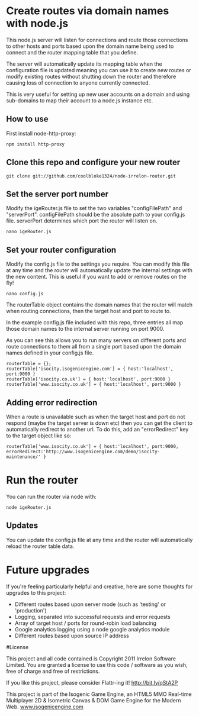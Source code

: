 # Create routes via domain names with node.js

This node.js server will listen for connections and route those connections to other hosts and ports based upon the domain name being used to connect and the router mapping table that you define.

The server will automatically update its mapping table when the configuration file is updated meaning you can use it to create new routes or modify existing routes without shutting down the router and therefore causing loss of connection to anyone currently connected.

This is very useful for setting up new user accounts on a domain and using sub-domains to map their account to a node.js instance etc.

## How to use

First install node-http-proxy:

    npm install http-proxy

## Clone this repo and configure your new router

    git clone git://github.com/coolbloke1324/node-irrelon-router.git

## Set the server port number

Modify the igeRouter.js file to set the two variables "configFilePath" and "serverPort". configFilePath should be the absolute path to your config.js file. serverPort determines which port the router will listen on.

    nano igeRouter.js

## Set your router configuration

Modify the config.js file to the settings you require. You can modify this file at any time and the router will automatically update the internal settings with the new content. This is useful if you want to add or remove routes on the fly!

    nano config.js

The routerTable object contains the domain names that the router will match when routing connections, then the target host and port to route to.

In the example config.js file included with this repo, three entries all map those domain names to the internal server running on port 9000.

As you can see this allows you to run many servers on different ports and route connections to them all from a single port based upon the domain names defined in your config.js file.

    routerTable = {};
    routerTable['isocity.isogenicengine.com'] = { host:'localhost', port:9000 }
    routerTable['isocity.co.uk'] = { host:'localhost', port:9000 }
    routerTable['www.isocity.co.uk'] = { host:'localhost', port:9000 }

## Adding error redirection

When a route is unavailable such as when the target host and port do not respond (maybe the target server is down etc) then you can get the client to automatically redirect to another url. To do this, add an "errorRedirect" key to the target object like so:

    routerTable['www.isocity.co.uk'] = { host:'localhost', port:9000, errorRedirect:'http://www.isogenicengine.com/demo/isocity-maintenance/' }

# Run the router

You can run the router via node with:

    node igeRouter.js

## Updates

You can update the config.js file at any time and the router will automatically reload the router table data.

# Future upgrades

If you're feeling particularly helpful and creative, here are some thoughts for upgrades to this project:

* Different routes based upon server mode (such as 'testing' or 'production')
* Logging, separated into successful requests and error requests
* Array of target host / ports for round-robin load balancing
* Google analytics logging using a node google analytics module
* Different routes based upon source IP address

#License

This project and all code contained is Copyright 2011 Irrelon Software Limited. You are granted a license to use this code / software as you wish, free of charge and free of restrictions.

If you like this project, please consider Flattr-ing it! http://bit.ly/qStA2P

This project is part of the Isogenic Game Engine, an HTML5 MMO Real-time Multiplayer 2D & Isometric Canvas & DOM Game Engine for the Modern Web. www.isogenicengine.com
